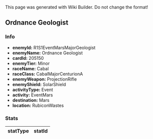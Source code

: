 <span class="wiki-builder">This page was generated with Wiki Builder. Do not change the format!</span>

## Ordnance Geologist
### Info
* **enemyId:** R1S1EventMarsMajorGeologist
* **enemyName:** Ordnance Geologist
* **cardId:** 205150
* **enemyTier:** Minor
* **raceName:** Cabal
* **raceClass:** CabalMajorCenturionA
* **enemyWeapon:** ProjectionRifle
* **enemyShield:** SolarShield
* **activityType:** Event
* **activity:** EventMars
* **destination:** Mars
* **location:** RubiconWastes

### Stats
statType | statId
-------- | ------

